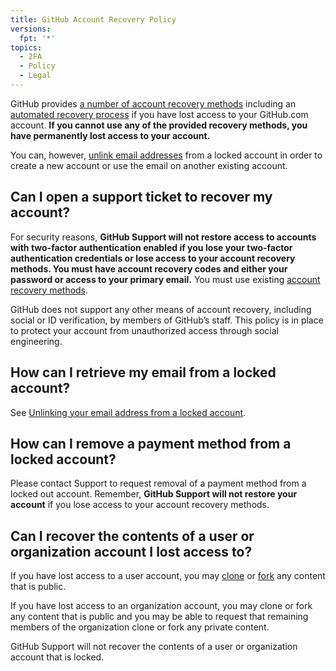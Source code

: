 ```yaml
---
title: GitHub Account Recovery Policy
versions:
  fpt: '*'
topics:
  - 2FA
  - Policy
  - Legal
---
```


GitHub provides [a number of account recovery methods](/authentication/securing-your-account-with-two-factor-authentication-2fa/recovering-your-account-if-you-lose-your-2fa-credentials) including an [automated recovery process](/authentication/securing-your-account-with-two-factor-authentication-2fa/recovering-your-account-if-you-lose-your-2fa-credentials#authenticating-with-a-verified-device-ssh-token-or-personal-access-token) if you have lost access to your GitHub.com account. **If you cannot use any of the provided recovery methods, you have permanently lost access to your account.**

You can, however, [unlink email addresses](/account-and-profile/setting-up-and-managing-your-personal-account-on-github/managing-your-personal-account/unlinking-your-email-address-from-a-locked-account) from a locked account in order to create a new account or use the email on another existing account.

## Can I open a support ticket to recover my account?

For security reasons, **GitHub Support will not restore access to accounts with two-factor authentication enabled if you lose your two-factor authentication credentials or lose access to your account recovery methods. You must have account recovery codes and either your password or access to your primary email.** You must use existing [account recovery methods](/authentication/securing-your-account-with-two-factor-authentication-2fa/recovering-your-account-if-you-lose-your-2fa-credentials).

GitHub does not support any other means of account recovery, including social or ID verification, by members of GitHub’s staff. This policy is in place to protect your account from unauthorized access through social engineering.

## How can I retrieve my email from a locked account?

See [Unlinking your email address from a locked account](/account-and-profile/setting-up-and-managing-your-personal-account-on-github/managing-your-personal-account/unlinking-your-email-address-from-a-locked-account).

## How can I remove a payment method from a locked account?

Please contact Support to request removal of a payment method from a locked out account. Remember, **GitHub Support will not restore your account** if you lose access to your account recovery methods.

## Can I recover the contents of a user or organization account I lost access to?

If you have lost access to a user account, you may [clone](/repositories/creating-and-managing-repositories/cloning-a-repository) or [fork](/pull-requests/collaborating-with-pull-requests/working-with-forks/fork-a-repo) any content that is public.

If you have lost access to an organization account, you may clone or fork any content that is public and you may be able to request that remaining members of the organization clone or fork any private content.

GitHub Support will not recover the contents of a user or organization account that is locked.
